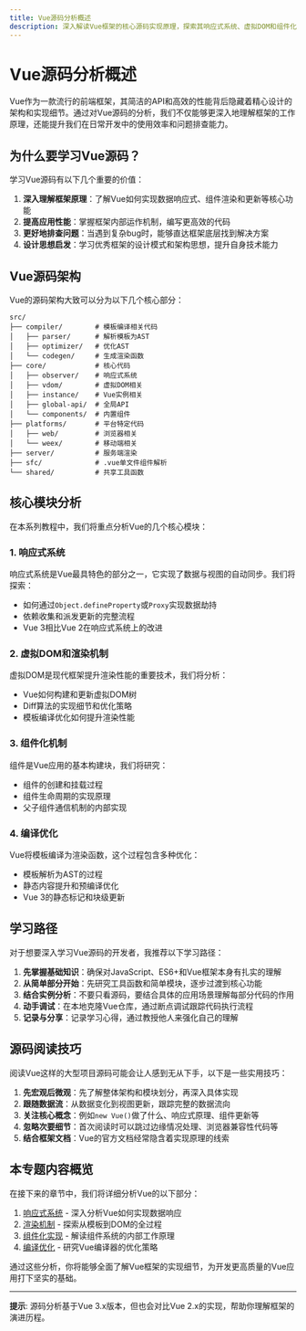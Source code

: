 ```yaml
---
title: Vue源码分析概述
description: 深入解读Vue框架的核心源码实现原理，探索其响应式系统、虚拟DOM和组件化机制
---
```


# Vue源码分析概述

Vue作为一款流行的前端框架，其简洁的API和高效的性能背后隐藏着精心设计的架构和实现细节。通过对Vue源码的分析，我们不仅能够更深入地理解框架的工作原理，还能提升我们在日常开发中的使用效率和问题排查能力。

## 为什么要学习Vue源码？

学习Vue源码有以下几个重要的价值：

1. **深入理解框架原理**：了解Vue如何实现数据响应式、组件渲染和更新等核心功能
2. **提高应用性能**：掌握框架内部运作机制，编写更高效的代码
3. **更好地排查问题**：当遇到复杂bug时，能够直达框架底层找到解决方案
4. **设计思想启发**：学习优秀框架的设计模式和架构思想，提升自身技术能力

## Vue源码架构

Vue的源码架构大致可以分为以下几个核心部分：

```
src/
├── compiler/        # 模板编译相关代码
│   ├── parser/      # 解析模板为AST
│   ├── optimizer/   # 优化AST
│   └── codegen/     # 生成渲染函数
├── core/            # 核心代码
│   ├── observer/    # 响应式系统
│   ├── vdom/        # 虚拟DOM相关
│   ├── instance/    # Vue实例相关
│   ├── global-api/  # 全局API
│   └── components/  # 内置组件
├── platforms/       # 平台特定代码
│   ├── web/         # 浏览器相关
│   └── weex/        # 移动端相关
├── server/          # 服务端渲染
├── sfc/             # .vue单文件组件解析
└── shared/          # 共享工具函数
```

## 核心模块分析

在本系列教程中，我们将重点分析Vue的几个核心模块：

### 1. 响应式系统

响应式系统是Vue最具特色的部分之一，它实现了数据与视图的自动同步。我们将探索：

- 如何通过`Object.defineProperty`或`Proxy`实现数据劫持
- 依赖收集和派发更新的完整流程
- Vue 3相比Vue 2在响应式系统上的改进

### 2. 虚拟DOM和渲染机制

虚拟DOM是现代框架提升渲染性能的重要技术，我们将分析：

- Vue如何构建和更新虚拟DOM树
- Diff算法的实现细节和优化策略
- 模板编译优化如何提升渲染性能

### 3. 组件化机制

组件是Vue应用的基本构建块，我们将研究：

- 组件的创建和挂载过程
- 组件生命周期的实现原理
- 父子组件通信机制的内部实现

### 4. 编译优化

Vue将模板编译为渲染函数，这个过程包含多种优化：

- 模板解析为AST的过程
- 静态内容提升和预编译优化
- Vue 3的静态标记和块级更新

## 学习路径

对于想要深入学习Vue源码的开发者，我推荐以下学习路径：

1. **先掌握基础知识**：确保对JavaScript、ES6+和Vue框架本身有扎实的理解
2. **从简单部分开始**：先研究工具函数和简单模块，逐步过渡到核心功能
3. **结合实例分析**：不要只看源码，要结合具体的应用场景理解每部分代码的作用
4. **动手调试**：在本地克隆Vue仓库，通过断点调试跟踪代码执行流程
5. **记录与分享**：记录学习心得，通过教授他人来强化自己的理解

## 源码阅读技巧

阅读Vue这样的大型项目源码可能会让人感到无从下手，以下是一些实用技巧：

1. **先宏观后微观**：先了解整体架构和模块划分，再深入具体实现
2. **跟随数据流**：从数据变化到视图更新，跟踪完整的数据流向
3. **关注核心概念**：例如`new Vue()`做了什么、响应式原理、组件更新等
4. **忽略次要细节**：首次阅读时可以跳过边缘情况处理、浏览器兼容性代码等
5. **结合框架文档**：Vue的官方文档经常隐含着实现原理的线索

## 本专题内容概览

在接下来的章节中，我们将详细分析Vue的以下部分：

1. [响应式系统](/vue-source-code/reactivity) - 深入分析Vue如何实现数据响应
2. [渲染机制](/vue-source-code/render-mechanism) - 探索从模板到DOM的全过程
3. [组件化实现](/vue-source-code/component-system) - 解读组件系统的内部工作原理
4. [编译优化](/vue-source-code/compiler-optimization) - 研究Vue编译器的优化策略

通过这些分析，你将能够全面了解Vue框架的实现细节，为开发更高质量的Vue应用打下坚实的基础。

---

**提示**: 源码分析基于Vue 3.x版本，但也会对比Vue 2.x的实现，帮助你理解框架的演进历程。 